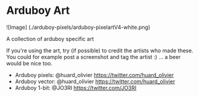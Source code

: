 # Arduboy Art

![Image]
(./arduboy-pixels/arduboy-pixelartV4-white.png)

A collection of arduboy specific art

If you're using the art, try (if possible) to credit the artists who made these. You could for example post a screenshot and tag the artist :) ... a beer would be nice too.

* Arduboy pixels: @huard_olivier https://twitter.com/huard_olivier
* Arduboy vector: @huard_olivier https://twitter.com/huard_olivier
* Arduboy 1-bit: @JO3RI https://twitter.com/JO3RI
